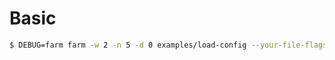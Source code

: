 # Basic

```bash
$ DEBUG=farm farm -w 2 -n 5 -d 0 examples/load-config --your-file-flags foo=bar
```
